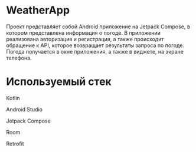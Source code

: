 # WeatherApp

Проект представляет собой Android приложение на Jetpack Compose, в котором представлена информация о погоде. В приложении реализована авторизация и регистрация, а также происходит обращение к API, которое возвращает результаты запроса по погоде. Погода получается в окне приложения, а также в виджете, на экране телефона.

# Используемый стек
Kotlin

Android Studio

Jetpack Compose

Room

Retrofit
